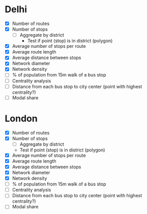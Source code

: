 # Delhi
- [x] Number of routes
- [x] Number of stops
    - [ ] Aggregate by district
        - Test if point (stop) is in district (polygon)
- [x] Average number of stops per route
- [x] Average route length
- [x] Average distance between stops
- [x] Network diameter
- [x] Network density
- [ ] % of population from 15m walk of a bus stop
- [ ] Centrality analysis
- [ ] Distance from each bus stop to city center (point with highest centrality?)
- [ ] Modal share

# London
- [x] Number of routes
- [x] Number of stops
    - [ ] Aggregate by district
    - Test if point (stop) is in district (polygon)
- [x] Average number of stops per route
- [x] Average route length
- [x] Average distance between stops
- [x] Network diameter
- [x] Network density
- [ ] % of population from 15m walk of a bus stop
- [ ] Centrality analysis
- [ ] Distance from each bus stop to city center (point with highest centrality?)
- [ ] Modal share
